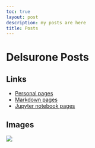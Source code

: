 ```yaml
---
toc: true
layout: post
description: my posts are here
title: Posts
---
```

# Delsurone Posts

## Links
- [Personal pages](https://hs61999.github.io/delsurone/)
- [Markdown pages](https://hs61999.github.io/delsurone/2022/08/21/test-markdown-post.html)
- [Jupyter notebook pages](https://hs61999.github.io/delsurone/jupyter/2022/08/21/test.html)

## Images

![]({{site.baseurl}}/images/Delsurone.PNG)
